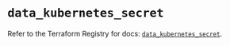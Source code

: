 # `data_kubernetes_secret`

Refer to the Terraform Registry for docs: [`data_kubernetes_secret`](https://registry.terraform.io/providers/hashicorp/kubernetes/2.31.0/docs/data-sources/secret).
